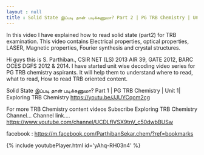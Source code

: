 ```yaml
---
layout : null
title : Solid State இப்படி தான் படிக்கணுமா? Part 2 | PG TRB Chemistry | Unit 1| Exploring TRB Chemistry
---
```


In this video I have explained how to read solid state (part2) for TRB examination. This video contains 
Electrical properties,
optical properties,
LASER,
Magnetic properties,
Fourier synthesis and crystal structures.


Hi guys this is S. Parthiban., CSIR NET (LS) 2013 AIR 39, GATE 2012, BARC OCES DGFS 2012 & 2014. I have started unit wise decoding video series for PG TRB chemistry aspirants. It will help them to understand where to read, what to read, How to read TRB oriented content.

Solid State இப்படி தான் படிக்கணுமா? Part 1 | PG TRB Chemistry | Unit 1| Exploring TRB Chemistry
https://youtu.be/JJUYCqom2cg

For more TRB Chemistry content videos Subscribe Exploring TRB Chemistry Channel...
Channel link.... https://www.youtube.com/channel/UCDLfIVSX9tnV_c50dwbBUSw


facebook : https://m.facebook.com/ParthibanSekar.chem/?ref=bookmarks



{% include youtubePlayer.html id='yAhq-RH03n4' %}
